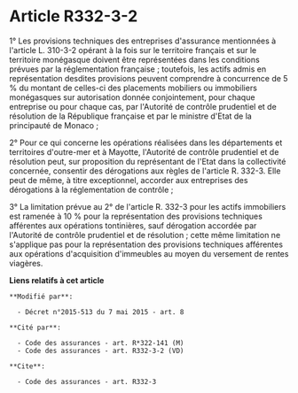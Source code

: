 # Article R332-3-2

1° Les provisions techniques des entreprises d'assurance mentionnées à l'article L. 310-3-2 opérant à la fois sur le
territoire français et sur le territoire monégasque doivent être représentées dans les conditions prévues par la
réglementation française ; toutefois, les actifs admis en représentation desdites provisions peuvent comprendre à concurrence
de 5 % du montant de celles-ci des placements mobiliers ou immobiliers monégasques sur autorisation donnée conjointement,
pour chaque entreprise ou pour chaque cas, par l'Autorité de contrôle prudentiel et de résolution de la République française
et par le ministre d'Etat de la principauté de Monaco ; 

2° Pour ce qui concerne les opérations réalisées dans les départements et territoires d'outre-mer et à Mayotte, l'Autorité de
contrôle prudentiel et de résolution peut, sur proposition du représentant de l'Etat dans la collectivité concernée,
consentir des dérogations aux règles de l'article R. 332-3. Elle peut de même, à titre exceptionnel, accorder aux entreprises
des dérogations à la réglementation de contrôle ; 

3° La limitation prévue au 2° de l'article R. 332-3 pour les actifs immobiliers est ramenée à 10 % pour la représentation des
provisions techniques afférentes aux opérations tontinières, sauf dérogation accordée par l'Autorité de contrôle prudentiel
et de résolution ; cette même limitation ne s'applique pas pour la représentation des provisions techniques afférentes aux
opérations d'acquisition d'immeubles au moyen du versement de rentes viagères.

**Liens relatifs à cet article**

	**Modifié par**:

	  - Décret n°2015-513 du 7 mai 2015 - art. 8

	**Cité par**:

	  - Code des assurances - art. R*322-141 (M)
	  - Code des assurances - art. R332-3-2 (VD)

	**Cite**:

	  - Code des assurances - art. R332-3
